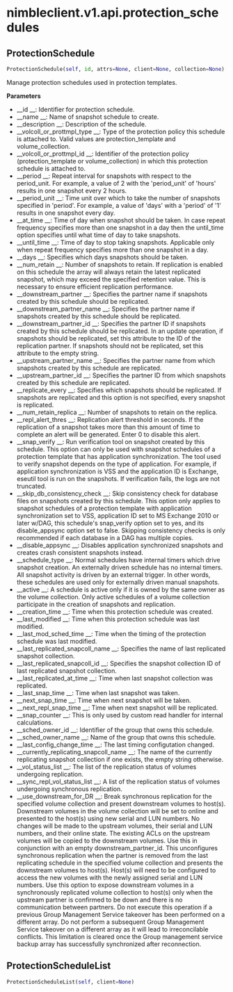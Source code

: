 
# nimbleclient.v1.api.protection_schedules


## ProtectionSchedule
```python
ProtectionSchedule(self, id, attrs=None, client=None, collection=None)
```
Manage protection schedules used in protection templates.

__Parameters__

- __id                                  __: Identifier for protection schedule.
- __name                                __: Name of snapshot schedule to create.
- __description                         __: Description of the schedule.
- __volcoll_or_prottmpl_type            __: Type of the protection policy this schedule is attached to. Valid values are protection_template and volume_collection.
- __volcoll_or_prottmpl_id              __: Identifier of the protection policy (protection_template or volume_collection) in which this protection schedule is attached to.
- __period                              __: Repeat interval for snapshots with respect to the period_unit.  For example, a value of 2 with the 'period_unit' of 'hours' results in
                                      one snapshot every 2 hours.
- __period_unit                         __: Time unit over which to take the number of snapshots specified in 'period'. For example, a value of 'days' with a 'period' of '1' results
                                      in one snapshot every day.
- __at_time                             __: Time of day when snapshot should be taken. In case repeat frequency specifies more than one snapshot in a day then the until_time option
                                      specifies until what time of day to take snapshots.
- __until_time                          __: Time of day to stop taking snapshots. Applicable only when repeat frequency specifies more than one snapshot in a day.
- __days                                __: Specifies which days snapshots should be taken.
- __num_retain                          __: Number of snapshots to retain. If replication is enabled on this schedule the array will always retain the latest replicated snapshot,
                                      which may exceed the specified retention value. This is necessary to ensure efficient replication performance.
- __downstream_partner                  __: Specifies the partner name if snapshots created by this schedule should be replicated.
- __downstream_partner_name             __: Specifies the partner name if snapshots created by this schedule should be replicated.
- __downstream_partner_id               __: Specifies the partner ID if snapshots created by this schedule should be replicated. In an update operation, if snapshots should be
                                      replicated, set this attribute to the ID of the replication partner. If snapshots should not be replicated, set this attribute to the
                                      empty string.
- __upstream_partner_name               __: Specifies the partner name from which snapshots created by this schedule are replicated.
- __upstream_partner_id                 __: Specifies the partner ID from which snapshots created by this schedule are replicated.
- __replicate_every                     __: Specifies which snapshots should be replicated. If snapshots are replicated and this option is not specified, every snapshot is
                                      replicated.
- __num_retain_replica                  __: Number of snapshots to retain on the replica.
- __repl_alert_thres                    __: Replication alert threshold in seconds. If the replication of a snapshot takes more than this amount of time to complete an alert will be
                                      generated. Enter 0 to disable this alert.
- __snap_verify                         __: Run verification tool on snapshot created by this schedule. This option can only be used with snapshot schedules of a protection template
                                      that has application synchronization. The tool used to verify snapshot depends on the type of application. For example, if application
                                      synchronization is VSS and the application ID is Exchange, eseutil tool is run on the snapshots. If verification fails, the logs are not
                                      truncated.
- __skip_db_consistency_check           __: Skip consistency check for database files on snapshots created by this schedule. This option only applies to snapshot schedules of a
                                      protection template with application synchronization set to VSS, application ID set to MS Exchange 2010 or later w/DAG, this schedule's
                                      snap_verify option set to yes, and its disable_appsync option set to false. Skipping consistency checks is only recommended if each
                                      database in a DAG has multiple copies.
- __disable_appsync                     __: Disables application synchronized snapshots and creates crash consistent snapshots instead.
- __schedule_type                       __: Normal schedules have internal timers which drive snapshot creation. An externally driven schedule has no internal timers. All snapshot
                                      activity is driven by an external trigger. In other words, these schedules are used only for externally driven manual snapshots.
- __active                              __: A schedule is active only if it is owned by the same owner as the volume collection. Only active schedules of a volume collection
                                      participate in the creation of snapshots and replication.
- __creation_time                       __: Time when this protection schedule was created.
- __last_modified                       __: Time when this protection schedule was last modified.
- __last_mod_sched_time                 __: Time when the timing of the protection schedule was last modified.
- __last_replicated_snapcoll_name       __: Specifies the name of last replicated snapshot collection.
- __last_replicated_snapcoll_id         __: Specifies the snapshot collection ID of last replicated snapshot collection.
- __last_replicated_at_time             __: Time when last snapshot collection was replicated.
- __last_snap_time                      __: Time when last snapshot was taken.
- __next_snap_time                      __: Time when next snapshot will be taken.
- __next_repl_snap_time                 __: Time when next snapshot will be replicated.
- __snap_counter                        __: This is only used by custom read handler for internal calculations.
- __sched_owner_id                      __: Identifier of the group that owns this schedule.
- __sched_owner_name                    __: Name of the group that owns this schedule.
- __last_config_change_time             __: The last timing configutation changed.
- __currently_replicating_snapcoll_name __: The name of the currently replicating snapshot collection if one exists, the empty string otherwise.
- __vol_status_list                     __: The list of the replication status of volumes undergoing replication.
- __sync_repl_vol_status_list           __: A list of the replication status of volumes undergoing synchronous replication.
- __use_downstream_for_DR               __: Break synchronous replication for the specified volume collection and present downstream volumes to host(s). Downstream volumes in the
                                      volume collection will be set to online and presented to the host(s) using new serial and LUN numbers. No changes will be made to the
                                      upstream volumes, their serial and LUN numbers, and their online state. The existing ACLs on the upstream volumes will be copied to the
                                      downstream volumes. Use this in conjunction with an empty downstream_partner_id. This unconfigures synchronous replication when the
                                      partner is removed from the last replicating schedule in the specified volume collection and presents the downstream volumes to host(s).
                                      Host(s) will need to be configured to access the new volumes with the newly assigned serial and LUN numbers. Use this option to expose
                                      downstream volumes in a synchronously replicated volume collection to host(s) only when the upstream partner is confirmed to be down and
                                      there is no communication between partners. Do not execute this operation if a previous Group Management Service takeover has been
                                      performed on a different array. Do not perform a subsequent Group Management Service takeover on a different array as it will lead to
                                      irreconcilable conflicts. This limitation is cleared once the Group management service backup array has successfully synchronized after
                                      reconnection.


## ProtectionScheduleList
```python
ProtectionScheduleList(self, client=None)
```

